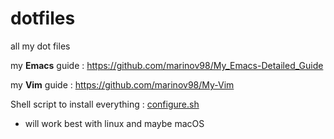 # dotfiles
all my dot files

my **Emacs** guide : https://github.com/marinov98/My_Emacs-Detailed_Guide

my **Vim**  guide : https://github.com/marinov98/My-Vim

Shell script to install everything : [configure.sh](https://github.com/marinov98/dotfiles/blob/master/configure.sh)
  - will work best with linux and maybe macOS
